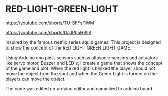 # RED-LIGHT-GREEN-LIGHT

https://youtube.com/shorts/TU-SFFsf1WM

https://youtube.com/shorts/DaJPh5HBIl8

Inspired by the famous netflix series squid games, This project is designed to show the concept of the RED LIGHT GREEN LIGHT GAME.

Using Arduino uno pins, sensors such as ultasonic sensors and actuators like servo motor, Buzzer and LED's, I create a game that shows the 
concept of the game and plot. When the red light is blinked the player should not move the object from the spot and when the Green Light is turned on 
the players can move the object. 

 The code was edited on arduino editor and commited to arduino board. 
